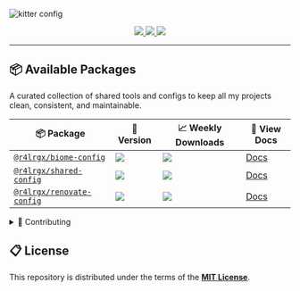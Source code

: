 ![kitter config](https://github.com/user-attachments/assets/4949a15a-1e62-4a50-8d95-7d0ec0756fe6)

<div align="center">
  <a aria-label="Managed with Turbo" href="https://turborepo.com/">
    <img src="https://img.shields.io/static/v1?color=red&logo=turborepo&label=Managed%20with&message=Turbo"/>
  </a>
   <a aria-label="Version" href="https://github.com/r4lrgx/kitter/releases">
    <img src="https://img.shields.io/github/v/release/r4lrgx/kitter?color=&logo=github&label=Latest">
  </a>
  <a aria-label="License" href="https://github.com/r4lrgx/kitter/blob/main/LICENSE.md">
    <img src="https://img.shields.io/github/license/r4lrgx/kitter?color=&logo=github&label=License">
  </a>
</div>

---

## 📦 Available Packages

A curated collection of shared tools and configs to keep all my projects clean, consistent, and maintainable.

<!-- prettier-ignore-start -->
| 📦 **Package** | 🔢 **Version** | 📈 **Weekly Downloads** | 📄 **View Docs** |
| - | - | - | - |
| [`@r4lrgx/biome-config`](https://www.npmjs.com/package/@r4lrgx/biome-config) | ![](https://img.shields.io/npm/v/@r4lrgx/biome-config/latest.svg?color=blue&logo=npm) | [![](https://img.shields.io/npm/dw/@r4lrgx/biome-config?color=&logo=npm&label=Downloads)](https://www.npmjs.com/package/@r4lrgx/biome-config) | [Docs](/packages/biome-config/README.md) |
| [`@r4lrgx/shared-config`](https://www.npmjs.com/package/@r4lrgx/shared-config) | ![](https://img.shields.io/npm/v/@r4lrgx/shared-config/latest.svg?color=blue&logo=npm) | [![](https://img.shields.io/npm/dw/@r4lrgx/shared-config?color=&logo=npm&label=Downloads)](https://www.npmjs.com/package/@r4lrgx/shared-config) | [Docs](/packages/shared-config/README.md) |
| [`@r4lrgx/renovate-config`](https://www.npmjs.com/package/@r4lrgx/renovate-config) | ![](https://img.shields.io/npm/v/@r4lrgx/renovate-config/latest.svg?color=blue&logo=npm) | [![](https://img.shields.io/npm/dw/@r4lrgx/renovate-config?color=&logo=npm&label=Downloads)](https://www.npmjs.com/package/@r4lrgx/renovate-config) | [Docs](/packages/renovate-config/README.md) |
<!-- prettier-ignore-end -->

<details>
 <summary>🎯 Contributing</summary>

### 🔩 Reporting Issues

If you encounter any bugs or problems while using the tool, please open a new [issue here](../../issues). To help us assist you faster, include as much detail as possible, such as:

- What you were trying to do.
- Any error messages or console logs.
- Your environment details (OS, versions, etc.)

The more info you provide, the quicker we can identify and fix the problem.

### 🔀 Pull Requests

Thanks for wanting to contribute! To submit improvements or fixes, please follow these steps:

1. Clone [this repository](https://github.com/r4lrgx/kitter.git) using `git clone https://github.com/r4lrgx/kitter.git`.
2. Create a new branch from `main` with a clear, descriptive name, for example: `git checkout -b feature/your-feature-name`.
3. Make your changes and commit them with clear, meaningful messages.
4. Open a new [pull request here](../../pulls), explaining what you added or fixed and why.

We’ll carefully review each PR and provide feedback if needed to help you get it merged.

☕ **[Thank you for your support!](https://ko-fi.com/A0A11481X5)**

## 📞 Contact

If you have any **Questions** or need **Help**, feel free to email me at [tsx@r4lrgx.dev](mailto:tsx@r4lrgx.dev) or better yet, start a discussion in our **[Github Community](../../discussions)**.

</details>

## 📋 License

This repository is distributed under the terms of the **[MIT License](LICENSE.md)**.
